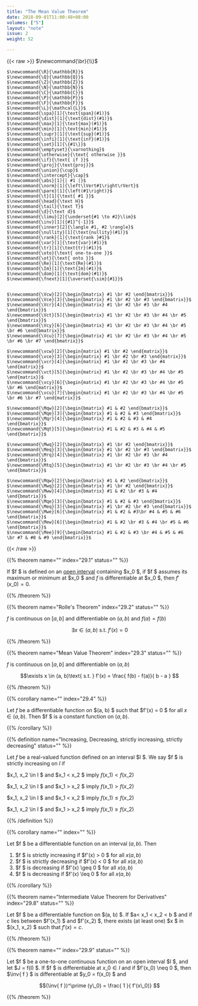 ```yaml
---
title: "The Mean Value Theorem"
date: 2018-09-01T11:00:48+08:00
volumes: ["5"]
layout: "note"
issue: 2
weight: 52

---
```


<!--more-->

<div class="latex-macros">
  {{< raw >}}
    $\newcommand{\br}{\\}$

    $\newcommand{\R}{\mathbb{R}}$
    $\newcommand{\Q}{\mathbb{Q}}$
    $\newcommand{\Z}{\mathbb{Z}}$
    $\newcommand{\N}{\mathbb{N}}$
    $\newcommand{\C}{\mathbb{C}}$
    $\newcommand{\P}{\mathbb{P}}$
    $\newcommand{\F}{\mathbb{F}}$
    $\newcommand{\L}{\mathcal{L}}$
    $\newcommand{\spa}[1]{\text{span}(#1)}$
    $\newcommand{\dist}[1]{\text{dist}(#1)}$
    $\newcommand{\max}[1]{\text{max}(#1)}$
    $\newcommand{\min}[1]{\text{min}(#1)}$
    $\newcommand{\supr}[1]{\text{sup}(#1)}$
    $\newcommand{\infi}[1]{\text{inf}(#1)}$
    $\newcommand{\set}[1]{\{#1\}}$
    $\newcommand{\emptyset}{\varnothing}$
    $\newcommand{\otherwise}{\text{ otherwise }}$
    $\newcommand{\if}{\text{ if }}$
    $\newcommand{\proj}{\text{proj}}$
    $\newcommand{\union}{\cup}$
    $\newcommand{\intercept}{\cap}$
    $\newcommand{\abs}[1]{| #1 |}$
    $\newcommand{\norm}[1]{\left\lVert#1\right\rVert}$
    $\newcommand{\pare}[1]{\left(#1\right)}$
    $\newcommand{\t}[1]{\text{ #1 }}$
    $\newcommand{\head}{\text H}$
    $\newcommand{\tail}{\text T}$
    $\newcommand{\d}{\text d}$
    $\newcommand{\limu}[2]{\underset{#1 \to #2}\lim}$
    $\newcommand{\inv}[1]{{#1}^{-1}}$
    $\newcommand{\inner}[2]{\langle #1, #2 \rangle}$
    $\newcommand{\nullity}[1]{\text{nullity}(#1)}$
    $\newcommand{\rank}[1]{\text{rank }#1}$
    $\newcommand{\var}[1]{\text{var}(#1)}$
    $\newcommand{\tr}[1]{\text{tr}(#1)}$
    $\newcommand{\oto}{\text{ one-to-one }}$
    $\newcommand{\ot}{\text{ onto }}$
    $\newcommand{\Re}[1]{\text{Re}(#1)}$
    $\newcommand{\Im}[1]{\text{Im}(#1)}$
    $\newcommand{\dom}[1]{\text{dom}(#1)}$
    $\newcommand{\fnext}[1]{\overset{\sim}{#1}}$


    $\newcommand{\Vcw}[2]{\begin{bmatrix} #1 \br #2 \end{bmatrix}}$
    $\newcommand{\Vce}[3]{\begin{bmatrix} #1 \br #2 \br #3 \end{bmatrix}}$
    $\newcommand{\Vcr}[4]{\begin{bmatrix} #1 \br #2 \br #3 \br #4 \end{bmatrix}}$
    $\newcommand{\Vct}[5]{\begin{bmatrix} #1 \br #2 \br #3 \br #4 \br #5 \end{bmatrix}}$
    $\newcommand{\Vcy}[6]{\begin{bmatrix} #1 \br #2 \br #3 \br #4 \br #5 \br #6 \end{bmatrix}}$
    $\newcommand{\Vcu}[7]{\begin{bmatrix} #1 \br #2 \br #3 \br #4 \br #5 \br #6 \br #7 \end{bmatrix}}$

    $\newcommand{\vcw}[2]{\begin{matrix} #1 \br #2 \end{matrix}}$
    $\newcommand{\vce}[3]{\begin{matrix} #1 \br #2 \br #3 \end{matrix}}$
    $\newcommand{\vcr}[4]{\begin{matrix} #1 \br #2 \br #3 \br #4 \end{matrix}}$
    $\newcommand{\vct}[5]{\begin{matrix} #1 \br #2 \br #3 \br #4 \br #5 \end{matrix}}$
    $\newcommand{\vcy}[6]{\begin{matrix} #1 \br #2 \br #3 \br #4 \br #5 \br #6 \end{matrix}}$
    $\newcommand{\vcu}[7]{\begin{matrix} #1 \br #2 \br #3 \br #4 \br #5 \br #6 \br #7 \end{matrix}}$

    $\newcommand{\Mqw}[2]{\begin{bmatrix} #1 & #2 \end{bmatrix}}$
    $\newcommand{\Mqe}[3]{\begin{bmatrix} #1 & #2 & #3 \end{bmatrix}}$
    $\newcommand{\Mqr}[4]{\begin{bmatrix} #1 & #2 & #3 & #4 \end{bmatrix}}$
    $\newcommand{\Mqt}[5]{\begin{bmatrix} #1 & #2 & #3 & #4 & #5 \end{bmatrix}}$

    $\newcommand{\Mwq}[2]{\begin{bmatrix} #1 \br #2 \end{bmatrix}}$
    $\newcommand{\Meq}[3]{\begin{bmatrix} #1 \br #2 \br #3 \end{bmatrix}}$
    $\newcommand{\Mrq}[4]{\begin{bmatrix} #1 \br #2 \br #3 \br #4 \end{bmatrix}}$
    $\newcommand{\Mtq}[5]{\begin{bmatrix} #1 \br #2 \br #3 \br #4 \br #5 \end{bmatrix}}$

    $\newcommand{\Mqw}[2]{\begin{bmatrix} #1 & #2 \end{bmatrix}}$
    $\newcommand{\Mwq}[2]{\begin{bmatrix} #1 \br #2 \end{bmatrix}}$
    $\newcommand{\Mww}[4]{\begin{bmatrix} #1 & #2 \br #3 & #4 \end{bmatrix}}$
    $\newcommand{\Mqe}[3]{\begin{bmatrix} #1 & #2 & #3 \end{bmatrix}}$
    $\newcommand{\Meq}[3]{\begin{bmatrix} #1 \br #2 \br #3 \end{bmatrix}}$
    $\newcommand{\Mwe}[6]{\begin{bmatrix} #1 & #2 & #3\br #4 & #5 & #6 \end{bmatrix}}$
    $\newcommand{\Mew}[6]{\begin{bmatrix} #1 & #2 \br #3 & #4 \br #5 & #6 \end{bmatrix}}$
    $\newcommand{\Mee}[9]{\begin{bmatrix} #1 & #2 & #3 \br #4 & #5 & #6 \br #7 & #8 & #9 \end{bmatrix}}$
  {{< /raw >}}
</div>

{{% theorem name="" index="29.1" status="" %}}

If $f $ is defined on an <u>open interval</u> containing $x\_0 $, if $f $ assumes its maximum or minimum at $x\_0 $ and $f$ is differentiable at $x\_0 $, then $f'(x\_0) = 0$.

{{% /theorem %}}

{{% theorem name="Rolle's Theorem" index="29.2" status="" %}}

$f$ is continuous on $[ a, b ]$ and differentiable on $(a, b)$ and $f(a) = f(b)$

$$\exists x \in (a, b)\text{ s.t. }f'(x) = 0 $$

{{% /theorem %}}

{{% theorem name="Mean Value Theorem" index="29.3" status="" %}}

$f$ is continuous on $[ a, b ]$ and differentiable on $(a, b)$

$$\exists x \in (a, b)\text{ s.t. } f'(x) = \frac{ f(b) - f(a)}{ b - a } $$

{{% /theorem %}}

{{% corollary name="" index="29.4" %}}

Let $f$ be a differentiable function on $(a, b) $ such that $f'(x) = 0 $ for all $x \in (a, b)$. Then $f $ is a constant function on $(a, b)$.

{{% /corollary %}}

{{% definition name="Increasing, Decreasing, strictly increasing, strictly decreasing" status="" %}}

Let $f$ be a real-valued function defined on an interval $I $. We say $f $ is strictly increasing on $I$ if

$x\_1, x\_2 \in I $ and $x\_1 < x\_2 $ imply $f(x\_1) < f(x\_2)$

$x\_1, x\_2 \in I $ and $x\_1 > x\_2 $ imply $f(x\_1) > f(x\_2)$

$x\_1, x\_2 \in I $ and $x\_1 < x\_2 $ imply $f(x\_1) \leq f(x\_2)$

$x\_1, x\_2 \in I $ and $x\_1 > x\_2 $ imply $f(x\_1) \geq f(x\_2)$

{{% /definition %}}

{{% corollary name="" index="" %}}

Let $f $ be a differentiable function on an interval $(a, b)$. Then
1. $f $ is strictly increasing if $f'(x) > 0 $ for all $x(a, b)$
2. $f $ is strictly decreasing if $f'(x) < 0 $ for all $x(a, b)$
3. $f $ is decreasing if $f'(x) \geq 0 $ for all $x(a, b)$
4. $f $ is decreasing if $f'(x) \leq 0 $ for all $x(a, b)$

{{% /corollary %}}

{{% theorem name="Intermediate Value Theorem for Derivatives" index="29.8" status="" %}}

Let $f $ be a differentiable function on $(a, b) $. If $a< x\_1 < x\_2 < b $ and if $c$ lies between $f'(x\_1) $ and $f'(x\_2) $, there exists (at least one) $x $ in $(x\_1, x\_2) $ such that $f'(x) = c$.

{{% /theorem %}}

{{% theorem name="" index="29.9" status="" %}}

Let $f $ be a one-to-one continuous function on an open interval $I $, and let $J = f(I) $. If $f $ is differentiable at $x\_0 \in I$ and if $f'(x\_0) \neq 0 $, then $\inv{ f } $ is differentiable at $y\_0 = f(x\_0) $ and

$$(\inv{ f })^\prime (y\_0) = \frac{ 1 }{ f'(x\_0)} $$

{{% /theorem %}}
